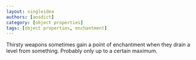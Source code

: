 ```yaml
---
layout: singleidea
authors: [aosdict]
category: [object properties]
tags: [object properties, enchantment]
---
```

Thirsty weapons sometimes gain a point of enchantment when they drain a level from something. Probably only up to a certain maximum.
